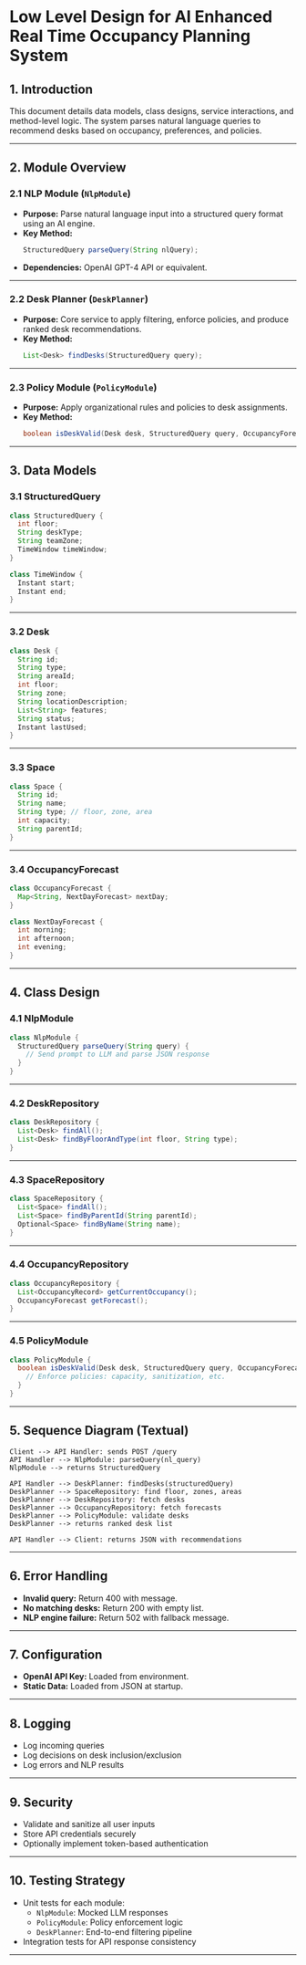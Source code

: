 # Low Level Design for AI Enhanced Real Time Occupancy Planning System

## 1. Introduction

This document details data models, class designs, service interactions, and method-level logic. The system parses natural language queries to recommend desks based on occupancy, preferences, and policies.

---

## 2. Module Overview

### 2.1 NLP Module (`NlpModule`)

- **Purpose:** Parse natural language input into a structured query format using an AI engine.
- **Key Method:**
  ```java
  StructuredQuery parseQuery(String nlQuery);
  ```
- **Dependencies:** OpenAI GPT-4 API or equivalent.

---

### 2.2 Desk Planner (`DeskPlanner`)

- **Purpose:** Core service to apply filtering, enforce policies, and produce ranked desk recommendations.
- **Key Method:**
  ```java
  List<Desk> findDesks(StructuredQuery query);
  ```

---

### 2.3 Policy Module (`PolicyModule`)

- **Purpose:** Apply organizational rules and policies to desk assignments.
- **Key Method:**
  ```java
  boolean isDeskValid(Desk desk, StructuredQuery query, OccupancyForecast forecast, Space floor);
  ```

---

## 3. Data Models

### 3.1 StructuredQuery

```java
class StructuredQuery {
  int floor;
  String deskType;
  String teamZone;
  TimeWindow timeWindow;
}

class TimeWindow {
  Instant start;
  Instant end;
}
```

---

### 3.2 Desk

```java
class Desk {
  String id;
  String type;
  String areaId;
  int floor;
  String zone;
  String locationDescription;
  List<String> features;
  String status;
  Instant lastUsed;
}
```

---

### 3.3 Space

```java
class Space {
  String id;
  String name;
  String type; // floor, zone, area
  int capacity;
  String parentId;
}
```

---

### 3.4 OccupancyForecast

```java
class OccupancyForecast {
  Map<String, NextDayForecast> nextDay;
}

class NextDayForecast {
  int morning;
  int afternoon;
  int evening;
}
```

---

## 4. Class Design

### 4.1 NlpModule

```java
class NlpModule {
  StructuredQuery parseQuery(String query) {
    // Send prompt to LLM and parse JSON response
  }
}
```

---

### 4.2 DeskRepository

```java
class DeskRepository {
  List<Desk> findAll();
  List<Desk> findByFloorAndType(int floor, String type);
}
```

---

### 4.3 SpaceRepository

```java
class SpaceRepository {
  List<Space> findAll();
  List<Space> findByParentId(String parentId);
  Optional<Space> findByName(String name);
}
```

---

### 4.4 OccupancyRepository

```java
class OccupancyRepository {
  List<OccupancyRecord> getCurrentOccupancy();
  OccupancyForecast getForecast();
}
```

---

### 4.5 PolicyModule

```java
class PolicyModule {
  boolean isDeskValid(Desk desk, StructuredQuery query, OccupancyForecast forecast, Space floor) {
    // Enforce policies: capacity, sanitization, etc.
  }
}
```

---

## 5. Sequence Diagram (Textual)

```
Client --> API Handler: sends POST /query
API Handler --> NlpModule: parseQuery(nl_query)
NlpModule --> returns StructuredQuery

API Handler --> DeskPlanner: findDesks(structuredQuery)
DeskPlanner --> SpaceRepository: find floor, zones, areas
DeskPlanner --> DeskRepository: fetch desks
DeskPlanner --> OccupancyRepository: fetch forecasts
DeskPlanner --> PolicyModule: validate desks
DeskPlanner --> returns ranked desk list

API Handler --> Client: returns JSON with recommendations
```

---

## 6. Error Handling

- **Invalid query:** Return 400 with message.
- **No matching desks:** Return 200 with empty list.
- **NLP engine failure:** Return 502 with fallback message.

---

## 7. Configuration

- **OpenAI API Key:** Loaded from environment.
- **Static Data:** Loaded from JSON at startup.

---

## 8. Logging

- Log incoming queries
- Log decisions on desk inclusion/exclusion
- Log errors and NLP results

---

## 9. Security

- Validate and sanitize all user inputs
- Store API credentials securely
- Optionally implement token-based authentication

---

## 10. Testing Strategy

- Unit tests for each module:
  - `NlpModule`: Mocked LLM responses
  - `PolicyModule`: Policy enforcement logic
  - `DeskPlanner`: End-to-end filtering pipeline
- Integration tests for API response consistency

---
